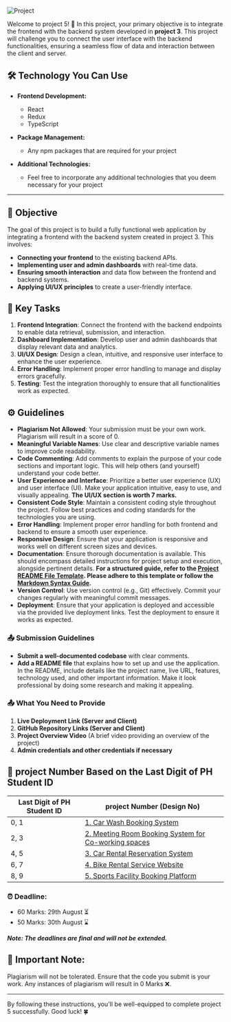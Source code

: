 ![Project](./assets/banner5.png)

Welcome to project 5! 🎉 In this project, your primary objective is to integrate the frontend with the backend system developed in **project 3**. This project will challenge you to connect the user interface with the backend functionalities, ensuring a seamless flow of data and interaction between the client and server.


## 🛠️ Technology You Can Use

- **Frontend Development:**
  - React 
  - Redux
  - TypeScript 

- **Package Management:**
  - Any npm packages that are required for your project 

- **Additional Technologies:**
  - Feel free to incorporate any additional technologies that you deem necessary for your project 

---

## 🔗 Objective

The goal of this project is to build a fully functional web application by integrating a frontend with the backend system created in project 3. This involves:

- **Connecting your frontend** to the existing backend APIs. 
- **Implementing user and admin dashboards** with real-time data. 
- **Ensuring smooth interaction** and data flow between the frontend and backend systems. 
- **Applying UI/UX principles** to create a user-friendly interface. 


## 🔗 Key Tasks

1. **Frontend Integration**: Connect the frontend with the backend endpoints to enable data retrieval, submission, and interaction. 
2. **Dashboard Implementation**: Develop user and admin dashboards that display relevant data and analytics. 
3. **UI/UX Design**: Design a clean, intuitive, and responsive user interface to enhance the user experience. 
4. **Error Handling**: Implement proper error handling to manage and display errors gracefully. 
5. **Testing**: Test the integration thoroughly to ensure that all functionalities work as expected. 


## ⚙️ Guidelines

- **Plagiarism Not Allowed**: Your submission must be your own work. Plagiarism will result in a score of 0. 
- **Meaningful Variable Names**: Use clear and descriptive variable names to improve code readability. 
- **Code Commenting**: Add comments to explain the purpose of your code sections and important logic. This will help others (and yourself) understand your code better. 
- **User Experience and Interface**: Prioritize a better user experience (UX) and user interface (UI). Make your application intuitive, easy to use, and visually appealing.  **The UI/UX section is worth 7 marks.**
- **Consistent Code Style**: Maintain a consistent coding style throughout the project. Follow best practices and coding standards for the technologies you are using. 
- **Error Handling**: Implement proper error handling for both frontend and backend to ensure a smooth user experience. 
- **Responsive Design**: Ensure that your application is responsive and works well on different screen sizes and devices. 
- **Documentation**: Ensure thorough documentation is available. This should encompass detailed instructions for project setup and execution, alongside pertinent details.  **For a structured guide, refer to the [Project README File Template](./Project%20Documentation%20Template.md). Please adhere to this template or follow the [Markdown Syntax Guide](./Markdown%20Syntax%20Guide.md).**
- **Version Control**: Use version control (e.g., Git) effectively. Commit your changes regularly with meaningful commit messages. 
- **Deployment**: Ensure that your application is deployed and accessible via the provided live deployment links. Test the deployment to ensure it works as expected. 

### 📤 Submission Guidelines

- **Submit a well-documented codebase** with clear comments. 
- **Add a README file** that explains how to set up and use the application. In the README, include details like the project name, live URL, features, technology used, and other important information. Make it look professional by doing some research and making it appealing. 

### 📤 What You Need to Provide

1. **Live Deployment Link (Server and Client)** 
2. **GitHub Repository Links (Server and Client)** 
3. **Project Overview Video** (A brief video providing an overview of the project)
4. **Admin credentials and other credentials if necessary**


## 🔢 project Number Based on the Last Digit of PH Student ID

| Last Digit of PH Student ID | project Number (Design No)                                                                                                  |
| --------------------------- | ------------------------------------------------------------------------------------------------------------------------------ |
| 0, 1                        | [1. Car Wash Booking System](./1-%20Car%20Wash%20Booking%20System.md)                                                          |
| 2, 3                        | [2. Meeting Room Booking System for Co-working spaces](/#2%20Meeting%20Room%20Booking%20System%20for%20Co-working%20spaces.md) |
| 4, 5                        | [3. Car Rental Reservation System](./#3%20Car%20Rental%20Reservation%20System.md)                                              |
| 6, 7                        | [4. Bike Rental Service Website](./#4%20Bike%20Rental%20Service%20Website.md)                                                  |
| 8, 9                        | [5. Sports Facility Booking Platform](./5-%20Sports%20Facility%20Booking%20Platform.md)                                        |



### ⏰ **Deadline:**

- 60 Marks: 29th August ⏳
- 50 Marks: 30th August ⌛


***Note: The deadlines are final and will not be extended.***

## 🚫 **Important Note:**

Plagiarism will not be tolerated. Ensure that the code you submit is your work. Any instances of plagiarism will result in 0 Marks ❌.

---

By following these instructions, you'll be well-equipped to complete project 5 successfully. Good luck! 🍀

